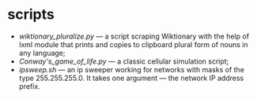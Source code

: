 # scripts

* _wiktionary_pluralize.py_ — a script scraping Wiktionary with the help of lxml module that prints and copies to clipboard plural form of nouns in any language;
* _Conway's_game_of_life.py_ — a classic cellular simulation script;
* _ipsweep.sh_ — an ip sweeper working for networks with masks of the type 255.255.255.0. It takes one argument — the network IP address prefix.
